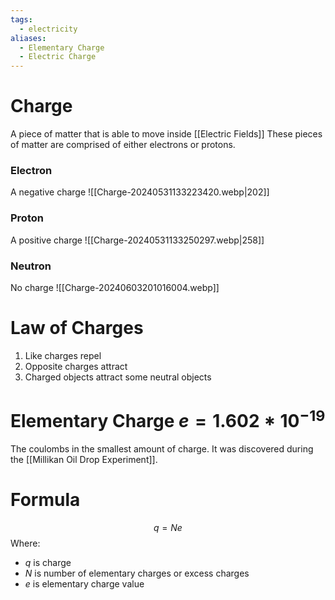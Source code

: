 ```yaml
---
tags:
  - electricity
aliases:
  - Elementary Charge
  - Electric Charge
---
```

# Charge
A piece of matter that is able to move inside [[Electric Fields]]
These pieces of matter are comprised of either electrons or protons.
### Electron
A negative charge
![[Charge-20240531133223420.webp|202]]
### Proton
A positive charge
![[Charge-20240531133250297.webp|258]]
### Neutron
No charge
![[Charge-20240603201016004.webp]]
# Law of Charges
1. Like charges repel 
2. Opposite charges attract
3. Charged objects attract some neutral objects
# Elementary Charge $e=1.602*10^{-19}$
The coulombs in the smallest amount of charge.
It was discovered during the [[Millikan Oil Drop Experiment]].
# Formula
$$q=Ne$$
Where:
- $q$ is charge
- $N$ is number of elementary charges or excess charges
- $e$ is elementary charge value
